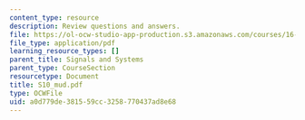 ```yaml
---
content_type: resource
description: Review questions and answers.
file: https://ol-ocw-studio-app-production.s3.amazonaws.com/courses/16-01-unified-engineering-i-ii-iii-iv-fall-2005-spring-2006/a0d779de381559cc3258770437ad8e68_S10_mud.pdf
file_type: application/pdf
learning_resource_types: []
parent_title: Signals and Systems
parent_type: CourseSection
resourcetype: Document
title: S10_mud.pdf
type: OCWFile
uid: a0d779de-3815-59cc-3258-770437ad8e68
---
```

